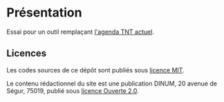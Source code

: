 # Présentation

Essai pour un outil remplaçant [l'agenda TNT actuel](https://www.preceden.com/timelines/815004-agenda-de-la-transformation-num-rique-des-collectivit-s-territoriales-2018-2024?style=0).

## Licences

Les codes sources de ce dépôt sont publiés sous [licence MIT](LICENSES/LICENSE.MIT.md).

Le contenu rédactionnel du site est une publication DINUM, 20 avenue de Ségur, 75019, publié sous [licence Ouverte 2.0](LICENSES/LICENSE.Etalab-2.0.md).
